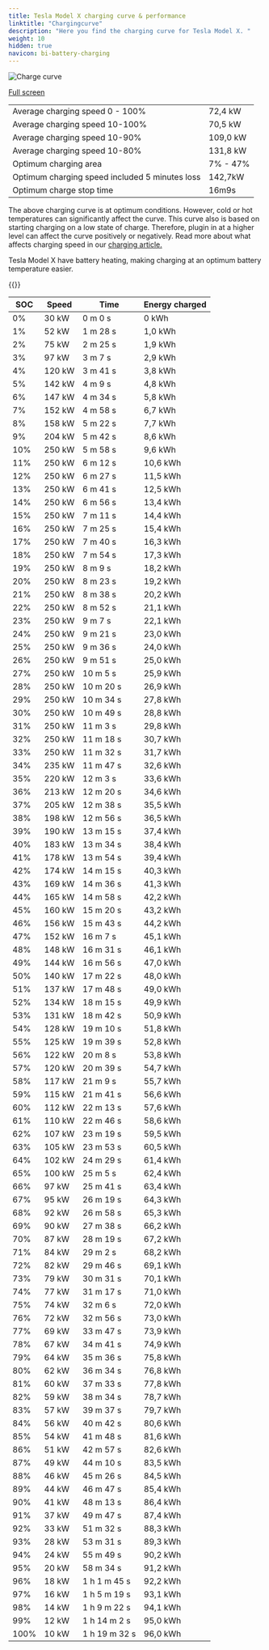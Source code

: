 ```yaml
---
title: Tesla Model X charging curve & performance
linktitle: "Chargingcurve"
description: "Here you find the charging curve for Tesla Model X. "
weight: 10
hidden: true
navicon: bi-battery-charging
---
```

<!-- markdownlint-disable MD033 -->
<img src="../chargingcurve.svg" alt="Charge curve" class="img-fluid">

[Full screen](../chargingcurve.svg)


<table class="table table-striped">
<tbody>
<tr>
<td>Average charging speed 0 - 100% </td><td>72,4 kW</td>
</tr>
<tr>
<td>Average charging speed 10-100%</td><td>70,5 kW</td>
</tr>
<tr>
<td>Average charging speed 10-90%</td><td>109,0 kW</td>
</tr>
<tr>
<td>Average charging speed 10-80%</td><td>131,8 kW</td>
</tr>
<tr>
<td>Optimum charging area</td><td>7% - 47%</td>
</tr>
<tr>
<td>Optimum charging speed included 5 minutes loss</td><td>142,7kW</td>
</tr>
<tr>
<td>Optimum charge stop time</td><td>16m9s</td>
</tr>
</tbody>
</table>


The above charging curve is at optimum conditions. However, cold or hot temperatures can significantly affect the curve. This curve also is based on starting charging on a low state of charge. Therefore, plugin in at a higher level can affect the curve positively or negatively. Read more about what affects charging speed in our [charging article.](../../../../../technology/battery/charging/) 


Tesla Model X have battery heating, making charging at an optimum battery temperature easier. 


{{<evkxdisplayaddarticle />}}
<table class="table table-striped">
<thead>
<tr><th>SOC</th><th>Speed</th><th>Time</th><th>Energy charged</th></tr>
</thead>
<tbody>
<tr>
<td>0%</td><td>30 kW</td><td> 0 m 0 s </td><td>0 kWh </td>
</tr>
<tr>
<td>1%</td><td>52 kW</td><td> 1 m 28 s </td><td>1,0 kWh </td>
</tr>
<tr>
<td>2%</td><td>75 kW</td><td> 2 m 25 s </td><td>1,9 kWh </td>
</tr>
<tr>
<td>3%</td><td>97 kW</td><td> 3 m 7 s </td><td>2,9 kWh </td>
</tr>
<tr>
<td>4%</td><td>120 kW</td><td> 3 m 41 s </td><td>3,8 kWh </td>
</tr>
<tr>
<td>5%</td><td>142 kW</td><td> 4 m 9 s </td><td>4,8 kWh </td>
</tr>
<tr>
<td>6%</td><td>147 kW</td><td> 4 m 34 s </td><td>5,8 kWh </td>
</tr>
<tr>
<td>7%</td><td>152 kW</td><td> 4 m 58 s </td><td>6,7 kWh </td>
</tr>
<tr>
<td>8%</td><td>158 kW</td><td> 5 m 22 s </td><td>7,7 kWh </td>
</tr>
<tr>
<td>9%</td><td>204 kW</td><td> 5 m 42 s </td><td>8,6 kWh </td>
</tr>
<tr>
<td>10%</td><td>250 kW</td><td> 5 m 58 s </td><td>9,6 kWh </td>
</tr>
<tr>
<td>11%</td><td>250 kW</td><td> 6 m 12 s </td><td>10,6 kWh </td>
</tr>
<tr>
<td>12%</td><td>250 kW</td><td> 6 m 27 s </td><td>11,5 kWh </td>
</tr>
<tr>
<td>13%</td><td>250 kW</td><td> 6 m 41 s </td><td>12,5 kWh </td>
</tr>
<tr>
<td>14%</td><td>250 kW</td><td> 6 m 56 s </td><td>13,4 kWh </td>
</tr>
<tr>
<td>15%</td><td>250 kW</td><td> 7 m 11 s </td><td>14,4 kWh </td>
</tr>
<tr>
<td>16%</td><td>250 kW</td><td> 7 m 25 s </td><td>15,4 kWh </td>
</tr>
<tr>
<td>17%</td><td>250 kW</td><td> 7 m 40 s </td><td>16,3 kWh </td>
</tr>
<tr>
<td>18%</td><td>250 kW</td><td> 7 m 54 s </td><td>17,3 kWh </td>
</tr>
<tr>
<td>19%</td><td>250 kW</td><td> 8 m 9 s </td><td>18,2 kWh </td>
</tr>
<tr>
<td>20%</td><td>250 kW</td><td> 8 m 23 s </td><td>19,2 kWh </td>
</tr>
<tr>
<td>21%</td><td>250 kW</td><td> 8 m 38 s </td><td>20,2 kWh </td>
</tr>
<tr>
<td>22%</td><td>250 kW</td><td> 8 m 52 s </td><td>21,1 kWh </td>
</tr>
<tr>
<td>23%</td><td>250 kW</td><td> 9 m 7 s </td><td>22,1 kWh </td>
</tr>
<tr>
<td>24%</td><td>250 kW</td><td> 9 m 21 s </td><td>23,0 kWh </td>
</tr>
<tr>
<td>25%</td><td>250 kW</td><td> 9 m 36 s </td><td>24,0 kWh </td>
</tr>
<tr>
<td>26%</td><td>250 kW</td><td> 9 m 51 s </td><td>25,0 kWh </td>
</tr>
<tr>
<td>27%</td><td>250 kW</td><td> 10 m 5 s </td><td>25,9 kWh </td>
</tr>
<tr>
<td>28%</td><td>250 kW</td><td> 10 m 20 s </td><td>26,9 kWh </td>
</tr>
<tr>
<td>29%</td><td>250 kW</td><td> 10 m 34 s </td><td>27,8 kWh </td>
</tr>
<tr>
<td>30%</td><td>250 kW</td><td> 10 m 49 s </td><td>28,8 kWh </td>
</tr>
<tr>
<td>31%</td><td>250 kW</td><td> 11 m 3 s </td><td>29,8 kWh </td>
</tr>
<tr>
<td>32%</td><td>250 kW</td><td> 11 m 18 s </td><td>30,7 kWh </td>
</tr>
<tr>
<td>33%</td><td>250 kW</td><td> 11 m 32 s </td><td>31,7 kWh </td>
</tr>
<tr>
<td>34%</td><td>235 kW</td><td> 11 m 47 s </td><td>32,6 kWh </td>
</tr>
<tr>
<td>35%</td><td>220 kW</td><td> 12 m 3 s </td><td>33,6 kWh </td>
</tr>
<tr>
<td>36%</td><td>213 kW</td><td> 12 m 20 s </td><td>34,6 kWh </td>
</tr>
<tr>
<td>37%</td><td>205 kW</td><td> 12 m 38 s </td><td>35,5 kWh </td>
</tr>
<tr>
<td>38%</td><td>198 kW</td><td> 12 m 56 s </td><td>36,5 kWh </td>
</tr>
<tr>
<td>39%</td><td>190 kW</td><td> 13 m 15 s </td><td>37,4 kWh </td>
</tr>
<tr>
<td>40%</td><td>183 kW</td><td> 13 m 34 s </td><td>38,4 kWh </td>
</tr>
<tr>
<td>41%</td><td>178 kW</td><td> 13 m 54 s </td><td>39,4 kWh </td>
</tr>
<tr>
<td>42%</td><td>174 kW</td><td> 14 m 15 s </td><td>40,3 kWh </td>
</tr>
<tr>
<td>43%</td><td>169 kW</td><td> 14 m 36 s </td><td>41,3 kWh </td>
</tr>
<tr>
<td>44%</td><td>165 kW</td><td> 14 m 58 s </td><td>42,2 kWh </td>
</tr>
<tr>
<td>45%</td><td>160 kW</td><td> 15 m 20 s </td><td>43,2 kWh </td>
</tr>
<tr>
<td>46%</td><td>156 kW</td><td> 15 m 43 s </td><td>44,2 kWh </td>
</tr>
<tr>
<td>47%</td><td>152 kW</td><td> 16 m 7 s </td><td>45,1 kWh </td>
</tr>
<tr>
<td>48%</td><td>148 kW</td><td> 16 m 31 s </td><td>46,1 kWh </td>
</tr>
<tr>
<td>49%</td><td>144 kW</td><td> 16 m 56 s </td><td>47,0 kWh </td>
</tr>
<tr>
<td>50%</td><td>140 kW</td><td> 17 m 22 s </td><td>48,0 kWh </td>
</tr>
<tr>
<td>51%</td><td>137 kW</td><td> 17 m 48 s </td><td>49,0 kWh </td>
</tr>
<tr>
<td>52%</td><td>134 kW</td><td> 18 m 15 s </td><td>49,9 kWh </td>
</tr>
<tr>
<td>53%</td><td>131 kW</td><td> 18 m 42 s </td><td>50,9 kWh </td>
</tr>
<tr>
<td>54%</td><td>128 kW</td><td> 19 m 10 s </td><td>51,8 kWh </td>
</tr>
<tr>
<td>55%</td><td>125 kW</td><td> 19 m 39 s </td><td>52,8 kWh </td>
</tr>
<tr>
<td>56%</td><td>122 kW</td><td> 20 m 8 s </td><td>53,8 kWh </td>
</tr>
<tr>
<td>57%</td><td>120 kW</td><td> 20 m 39 s </td><td>54,7 kWh </td>
</tr>
<tr>
<td>58%</td><td>117 kW</td><td> 21 m 9 s </td><td>55,7 kWh </td>
</tr>
<tr>
<td>59%</td><td>115 kW</td><td> 21 m 41 s </td><td>56,6 kWh </td>
</tr>
<tr>
<td>60%</td><td>112 kW</td><td> 22 m 13 s </td><td>57,6 kWh </td>
</tr>
<tr>
<td>61%</td><td>110 kW</td><td> 22 m 46 s </td><td>58,6 kWh </td>
</tr>
<tr>
<td>62%</td><td>107 kW</td><td> 23 m 19 s </td><td>59,5 kWh </td>
</tr>
<tr>
<td>63%</td><td>105 kW</td><td> 23 m 53 s </td><td>60,5 kWh </td>
</tr>
<tr>
<td>64%</td><td>102 kW</td><td> 24 m 29 s </td><td>61,4 kWh </td>
</tr>
<tr>
<td>65%</td><td>100 kW</td><td> 25 m 5 s </td><td>62,4 kWh </td>
</tr>
<tr>
<td>66%</td><td>97 kW</td><td> 25 m 41 s </td><td>63,4 kWh </td>
</tr>
<tr>
<td>67%</td><td>95 kW</td><td> 26 m 19 s </td><td>64,3 kWh </td>
</tr>
<tr>
<td>68%</td><td>92 kW</td><td> 26 m 58 s </td><td>65,3 kWh </td>
</tr>
<tr>
<td>69%</td><td>90 kW</td><td> 27 m 38 s </td><td>66,2 kWh </td>
</tr>
<tr>
<td>70%</td><td>87 kW</td><td> 28 m 19 s </td><td>67,2 kWh </td>
</tr>
<tr>
<td>71%</td><td>84 kW</td><td> 29 m 2 s </td><td>68,2 kWh </td>
</tr>
<tr>
<td>72%</td><td>82 kW</td><td> 29 m 46 s </td><td>69,1 kWh </td>
</tr>
<tr>
<td>73%</td><td>79 kW</td><td> 30 m 31 s </td><td>70,1 kWh </td>
</tr>
<tr>
<td>74%</td><td>77 kW</td><td> 31 m 17 s </td><td>71,0 kWh </td>
</tr>
<tr>
<td>75%</td><td>74 kW</td><td> 32 m 6 s </td><td>72,0 kWh </td>
</tr>
<tr>
<td>76%</td><td>72 kW</td><td> 32 m 56 s </td><td>73,0 kWh </td>
</tr>
<tr>
<td>77%</td><td>69 kW</td><td> 33 m 47 s </td><td>73,9 kWh </td>
</tr>
<tr>
<td>78%</td><td>67 kW</td><td> 34 m 41 s </td><td>74,9 kWh </td>
</tr>
<tr>
<td>79%</td><td>64 kW</td><td> 35 m 36 s </td><td>75,8 kWh </td>
</tr>
<tr>
<td>80%</td><td>62 kW</td><td> 36 m 34 s </td><td>76,8 kWh </td>
</tr>
<tr>
<td>81%</td><td>60 kW</td><td> 37 m 33 s </td><td>77,8 kWh </td>
</tr>
<tr>
<td>82%</td><td>59 kW</td><td> 38 m 34 s </td><td>78,7 kWh </td>
</tr>
<tr>
<td>83%</td><td>57 kW</td><td> 39 m 37 s </td><td>79,7 kWh </td>
</tr>
<tr>
<td>84%</td><td>56 kW</td><td> 40 m 42 s </td><td>80,6 kWh </td>
</tr>
<tr>
<td>85%</td><td>54 kW</td><td> 41 m 48 s </td><td>81,6 kWh </td>
</tr>
<tr>
<td>86%</td><td>51 kW</td><td> 42 m 57 s </td><td>82,6 kWh </td>
</tr>
<tr>
<td>87%</td><td>49 kW</td><td> 44 m 10 s </td><td>83,5 kWh </td>
</tr>
<tr>
<td>88%</td><td>46 kW</td><td> 45 m 26 s </td><td>84,5 kWh </td>
</tr>
<tr>
<td>89%</td><td>44 kW</td><td> 46 m 47 s </td><td>85,4 kWh </td>
</tr>
<tr>
<td>90%</td><td>41 kW</td><td> 48 m 13 s </td><td>86,4 kWh </td>
</tr>
<tr>
<td>91%</td><td>37 kW</td><td> 49 m 47 s </td><td>87,4 kWh </td>
</tr>
<tr>
<td>92%</td><td>33 kW</td><td> 51 m 32 s </td><td>88,3 kWh </td>
</tr>
<tr>
<td>93%</td><td>28 kW</td><td> 53 m 31 s </td><td>89,3 kWh </td>
</tr>
<tr>
<td>94%</td><td>24 kW</td><td> 55 m 49 s </td><td>90,2 kWh </td>
</tr>
<tr>
<td>95%</td><td>20 kW</td><td> 58 m 34 s </td><td>91,2 kWh </td>
</tr>
<tr>
<td>96%</td><td>18 kW</td><td>1 h 1 m 45 s </td><td>92,2 kWh </td>
</tr>
<tr>
<td>97%</td><td>16 kW</td><td>1 h 5 m 19 s </td><td>93,1 kWh </td>
</tr>
<tr>
<td>98%</td><td>14 kW</td><td>1 h 9 m 22 s </td><td>94,1 kWh </td>
</tr>
<tr>
<td>99%</td><td>12 kW</td><td>1 h 14 m 2 s </td><td>95,0 kWh </td>
</tr>
<tr>
<td>100%</td><td>10 kW</td><td>1 h 19 m 32 s </td><td>96,0 kWh </td>
</tr>
</tbody>
</table>

